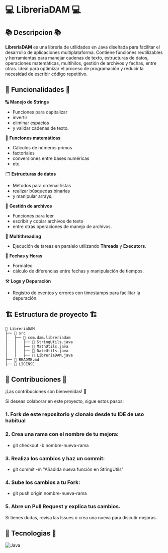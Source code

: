 # 💻 LibreriaDAM 💻

## 📚 Descripcion 📚
**LibreriaDAM** es una librería de utilidades en Java diseñada para facilitar el desarrollo de aplicaciones multiplataforma. Contiene funciones reutilizables y herramientas para manejar cadenas de texto, estructuras de datos, operaciones matemáticas, multihilos, gestión de archivos y fechas, entre otras. Ideal para optimizar el proceso de programación y reducir la necesidad de escribir código repetitivo.


## 🚀 Funcionalidades 🚀
 
   🔠 **Manejo de Strings**  

 - Funciones para capitalizar 
 - invertir 
 -  eliminar espacios 
 -  y validar cadenas de texto.

🔢 **Funciones matemáticas**  
-  Cálculos de números primos 
 -  factoriales 
 -  conversiones entre bases numéricas 
 -  etc.

🗂️ **Estructuras de datos**  
-  Métodos para ordenar listas 
 -  realizar búsquedas binarias 
 -  y manipular arrays.
 
📂 **Gestión de archivos**  
 - Funciones para leer 
 -  escribir y copiar archivos de texto 
 -  entre otras operaciones de manejo de archivos.

🧵 **Multithreading**  
 - Ejecución de tareas en paralelo utilizando **Threads** y **Executors**.

📅 **Fechas y Horas**  
-  Formateo 
 -  cálculo de diferencias entre fechas y manipulación de tiempos.
 
🛠 **Logs y Depuración**  
 - Registro de eventos y errores con timestamps para facilitar la depuración. 

## 🏗 Estructura de proyecto 🏗
```
📂 LibreriaDAM  
├── 📂 src  
│   ├── 📂 com.dam.libreriadam  
│   │   ├── 📄 StringUtils.java  
│   │   ├── 📄 MathUtils.java  
│   │   ├── 📄 DateUtils.java  
│   │   ├── 📄 LibreriaDAM.java  
├── 📄 README.md  
├── 📄 LICENSE  
````
 ## 🤝 Contribuciones 🤝
¡Las contribuciones son bienvenidas! 🚀

Si deseas colaborar en este proyecto, sigue estos pasos:

### **1. Fork de este repositorio y clonalo desde tu IDE de uso habitual**

### **2. Crea una rama con el nombre de tu mejora:**
  - git checkout -b nombre-nueva-rama

### **3. Realiza los cambios y haz un commit:**
  - git commit -m "Añadida nueva función en StringUtils"
### **4. Sube los cambios a tu Fork:**
  - git push origin nombre-nueva-rama
### **5. Abre un Pull Request y explica tus cambios.**

Si tienes dudas, revisa las Issues o crea una nueva para discutir mejoras.





## 🤖 Tecnologias 🤖
![Java](https://img.shields.io/badge/java-%23ED8B00.svg?style=for-the-badge&logo=java&logoColor=white) 

		
